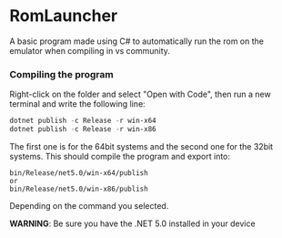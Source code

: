 # RomLauncher

A basic program made using C# to automatically run the rom on the emulator when compiling in vs community.

### Compiling the program

Right-click on the folder and select "Open with Code", then run a new terminal and write the following line:

```powershell
dotnet publish -c Release -r win-x64
dotnet publish -c Release -r win-x86
```

The first one is for the 64bit systems and the second one for the 32bit systems.
This should compile the program and export into: 

```
bin/Release/net5.0/win-x64/publish
or
bin/Release/net5.0/win-x86/publish
```

Depending on the command you selected.

**WARNING**: Be sure you have the .NET 5.0 installed in your device